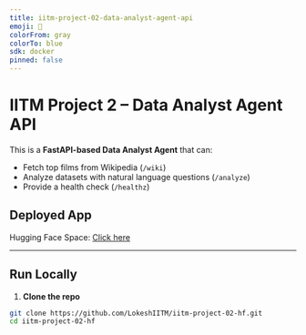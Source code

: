```yaml
---
title: iitm-project-02-data-analyst-agent-api
emoji: 🐍
colorFrom: gray
colorTo: blue
sdk: docker
pinned: false
---
```


# IITM Project 2 – Data Analyst Agent API

This is a **FastAPI-based Data Analyst Agent** that can:
- Fetch top films from Wikipedia (`/wiki`)
- Analyze datasets with natural language questions (`/analyze`)
- Provide a health check (`/healthz`)

## Deployed App
Hugging Face Space: [Click here](https://huggingface.co/spaces/LokeshIITM/iitm_project_fastapi_02)

---

## Run Locally

1. **Clone the repo**
```bash
git clone https://github.com/LokeshIITM/iitm-project-02-hf.git
cd iitm-project-02-hf
